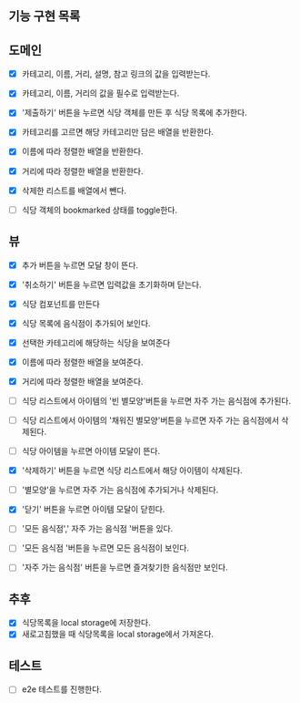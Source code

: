 ## 기능 구현 목록

## 도메인

- [x] 카테고리, 이름, 거리, 설명, 참고 링크의 값을 입력받는다.
- [x] 카테고리, 이름, 거리의 값을 필수로 입력받는다.
- [x] '제출하기' 버튼을 누르면 식당 객체를 만든 후 식당 목록에 추가한다.
- [x] 카테고리를 고르면 해당 카테고리만 담은 배열을 반환한다.
- [x] 이름에 따라 정렬한 배열을 반환한다.
- [x] 거리에 따라 정렬한 배열을 반환한다.

- [x] 삭제한 리스트를 배열에서 뺀다.
- [ ] 식당 객체의 bookmarked 상태를 toggle한다.

## 뷰

- [x] 추가 버튼을 누르면 모달 창이 뜬다.
- [x] '취소하기' 버튼을 누르면 입력값을 초기화하며 닫는다.

- [x] 식당 컴포넌트를 만든다
- [x] 식당 목록에 음식점이 추가되어 보인다.
- [x] 선택한 카테고리에 해당하는 식당을 보여준다

- [x] 이름에 따라 정렬한 배열을 보여준다.
- [x] 거리에 따라 정렬한 배열을 보여준다.

- [ ] 식당 리스트에서 아이템의 '빈 별모양'버튼을 누르면 자주 가는 음식점에 추가된다.
- [ ] 식당 리스트에서 아이템의 '채워진 별모양'버튼을 누르면 자주 가는 음식점에서 삭제된다.

- [ ] 식당 아이템을 누르면 아이템 모달이 뜬다.
- [x] '삭제하기' 버튼을 누르면 식당 리스트에서 해당 아이템이 삭제된다.
- [ ] '별모양'을 누르면 자주 가는 음식점에 추가되거나 삭제된다.
- [x] '닫기' 버튼을 누르면 아이템 모달이 닫힌다.

- [ ] '모든 음식점',' 자주 가는 음식점 '버튼을 있다.
- [ ] '모든 음식점 '버튼을 누르면 모든 음식점이 보인다.
- [ ] '자주 가는 음식점' 버튼을 누르면 즐겨찾기한 음식점만 보인다.

## 추후

- [x] 식당목록을 local storage에 저장한다.
- [x] 새로고침했을 때 식당목록을 local storage에서 가져온다.

## 테스트

- [ ] e2e 테스트를 진행한다.
